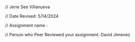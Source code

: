 // Jerie See Villanueva

// Date Revised: 5/14/2024

// Assignment name : 

// Person who Peer Reviewed your assignment: David Jimenez
